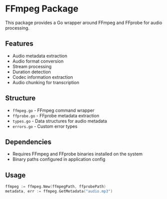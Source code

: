 # FFmpeg Package

This package provides a Go wrapper around FFmpeg and FFprobe for audio processing.

## Features
- Audio metadata extraction
- Audio format conversion
- Stream processing
- Duration detection
- Codec information extraction
- Audio chunking for transcription

## Structure
- `ffmpeg.go` - FFmpeg command wrapper
- `ffprobe.go` - FFprobe metadata extraction
- `types.go` - Data structures for audio metadata
- `errors.go` - Custom error types

## Dependencies
- Requires FFmpeg and FFprobe binaries installed on the system
- Binary paths configured in application config

## Usage
```go
ffmpeg := ffmpeg.New(ffmpegPath, ffprobePath)
metadata, err := ffmpeg.GetMetadata("audio.mp3")
```
